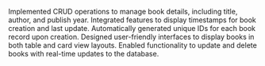 Implemented CRUD operations to manage book details, including title, author, and publish year.
Integrated features to display timestamps for book creation and last update.
Automatically generated unique IDs for each book record upon creation.
Designed user-friendly interfaces to display books in both table and card view layouts.
Enabled functionality to update and delete books with real-time updates to the database.
